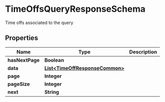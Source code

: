 

# TimeOffsQueryResponseSchema

Time offs associated to the query

## Properties

| Name | Type | Description | Notes |
|------------ | ------------- | ------------- | -------------|
|**hasNextPage** | **Boolean** |  |  |
|**data** | [**List&lt;TimeOffResponseCommon&gt;**](TimeOffResponseCommon.md) |  |  |
|**page** | **Integer** |  |  |
|**pageSize** | **Integer** |  |  |
|**next** | **String** |  |  [optional] |



